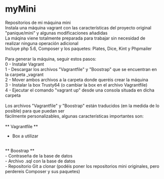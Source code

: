 # myMini
Repositorios de mi máquina mini<br/>
Instala una máquina vagrant con las características del proyecto original "panique/mini" y algunas modificaciones añadidas<br/>
La máqina viene totalmente preparada para trabajar sin necesidad de realizar ninguna operación adicional<br/>
Incluye php 5.6, Composer y los paquetes: Plates, Dice, Kint y Phpmailer<br/>
<br/>
Para generar la máquina, seguir estos pasos:<br/>
0 - Instalar Vagrant<br/>
1 - Descargar los archivos "Vagrantfile" y "Boostrap" que se encuentran en la carpeta _vagrant<br/>
2 - Mover ambos archivos a la carpeta donde queréis crear la máquina<br/>
3 - Instalar la box Trusty64 (o cambiar la box en el archivo Vagrantfile)<br/>
4 - Ejecutar el comando "vagrant up" desde una consola situada en dicha carpeta<br/>
<br/>
Los archivos "Vagrantfile" y "Boostrap" están traducidos (en la medida de lo posible) para que puedan ser<br/>
fácilmente personalizables, algunas características importantes son:<br/>
<br/>
** Vagrantfile **<br/>
- Box a utilizar<br/>
<br/>
** Boostrap **<br/>
- Contraseña de la base de datos<br/>
- Archivo .sql con la base de datos<br/>
- Repositorio Git a clonar (podéis poner los repositorios mini originales, pero perdereis Composer y sus paquetes)<br/>

